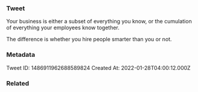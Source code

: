 ### Tweet
Your business is either a subset of everything you know, or the cumulation of everything your employees know together.

The difference is whether you hire people smarter than you or not.

### Metadata
Tweet ID: 1486911962688589824
Created At: 2022-01-28T04:00:12.000Z

### Related


